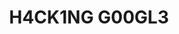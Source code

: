 ---
title: H4CK1NG G00GL3
description: 
url: https://h4ck1ng.google/
image:
    # url: '/assets/images/cafe.png'
    # alt: 'Cafe'
tags: ['ctf', 'training']
listedDate: 2023-11-08
published: true
---